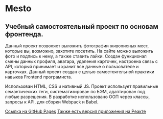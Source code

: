 # Mesto

## Учебный самостоятельный проект по основам фронтенда.

Данный проект позволяет выложить фотографии живописных мест, которые вы, возможно, захотите посетить. На сайте можно выложить фото и подпись к нему, а также ставить лайки. Создан функционал смены данных профиля, аватара, удаления карточек, настроена связь с API, который принимает и хранит все данные о пользователе и карточках. Данный проект создан с целью самостоятельной практики навыков Frontend програмиста.

Использован HTML, CSS и нативный JS.
Проект использует правильные семантических теги, систематизирован по БЭМ, адаптирован под любые разрешения.
В разработке использовано ООП через классы, запросы к API, для сборки Webpack и Babel.


[Ссылка на GitHub Pages](https://latypovroman.github.io/mesto/)
[Также есть версия приложения на Реакте](https://latypovroman.github.io/mesto-react/)
